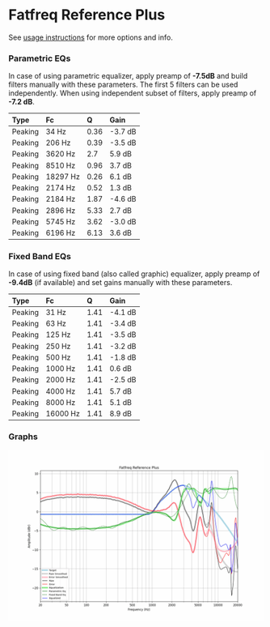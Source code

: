 # Fatfreq Reference Plus
See [usage instructions](https://github.com/jaakkopasanen/AutoEq#usage) for more options and info.

### Parametric EQs
In case of using parametric equalizer, apply preamp of **-7.5dB** and build filters manually
with these parameters. The first 5 filters can be used independently.
When using independent subset of filters, apply preamp of **-7.2 dB**.

| Type    | Fc       |    Q | Gain    |
|:--------|:---------|:-----|:--------|
| Peaking | 34 Hz    | 0.36 | -3.7 dB |
| Peaking | 206 Hz   | 0.39 | -3.5 dB |
| Peaking | 3620 Hz  | 2.7  | 5.9 dB  |
| Peaking | 8510 Hz  | 0.96 | 3.7 dB  |
| Peaking | 18297 Hz | 0.26 | 6.1 dB  |
| Peaking | 2174 Hz  | 0.52 | 1.3 dB  |
| Peaking | 2184 Hz  | 1.87 | -4.6 dB |
| Peaking | 2896 Hz  | 5.33 | 2.7 dB  |
| Peaking | 5745 Hz  | 3.62 | -3.0 dB |
| Peaking | 6196 Hz  | 6.13 | 3.6 dB  |

### Fixed Band EQs
In case of using fixed band (also called graphic) equalizer, apply preamp of **-9.4dB**
(if available) and set gains manually with these parameters.

| Type    | Fc       |    Q | Gain    |
|:--------|:---------|:-----|:--------|
| Peaking | 31 Hz    | 1.41 | -4.1 dB |
| Peaking | 63 Hz    | 1.41 | -3.4 dB |
| Peaking | 125 Hz   | 1.41 | -3.5 dB |
| Peaking | 250 Hz   | 1.41 | -3.2 dB |
| Peaking | 500 Hz   | 1.41 | -1.8 dB |
| Peaking | 1000 Hz  | 1.41 | 0.6 dB  |
| Peaking | 2000 Hz  | 1.41 | -2.5 dB |
| Peaking | 4000 Hz  | 1.41 | 5.7 dB  |
| Peaking | 8000 Hz  | 1.41 | 5.1 dB  |
| Peaking | 16000 Hz | 1.41 | 8.9 dB  |

### Graphs
![](./Fatfreq%20Reference%20Plus.png)